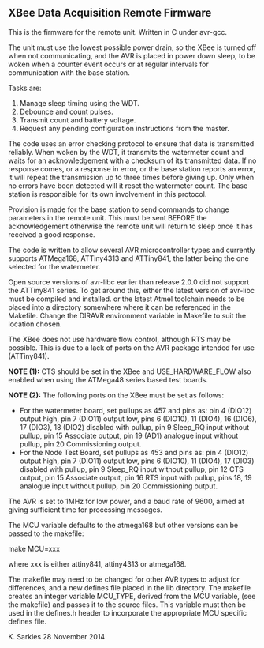 XBee Data Acquisition Remote Firmware
-------------------------------------

This is the firmware for the remote unit. Written in C under avr-gcc.

The unit must use the lowest possible power drain, so the XBee is turned off
when not communicating, and the AVR is placed in power down sleep, to be woken
when a counter event occurs or at regular intervals for communication with the
base station.

Tasks are:

1. Manage sleep timing using the WDT.
2. Debounce and count pulses.
3. Transmit count and battery voltage.
4. Request any pending configuration instructions from the master.

The code uses an error checking protocol to ensure that data is transmitted
reliably. When woken by the WDT, it transmits the watermeter count and waits
for an acknowledgement with a checksum of its transmitted data. If no response
comes, or a response in error, or the base station reports an error, it will
repeat the transmission up to three times before giving up. Only when no errors
have been detected will it reset the watermeter count. The base station is
responsible for its own involvement in this protocol.

Provision is made for the base station to send commands to change
parameters in the remote unit. This must be sent BEFORE the acknowledgement
otherwise the remote unit will return to sleep once it has received a good
response.

The code is written to allow several AVR microcontroller types and currently
supports ATMega168, ATTiny4313 and ATTiny841, the latter being the one selected
for the watermeter.

Open source versions of avr-libc earlier than release 2.0.0 did not support the
ATTiny841 series. To get around this, either the latest version of avr-libc must
be compiled and installed. or the latest Atmel toolchain needs to be placed into
a directory somewhere where it can be referenced in the Makefile. Change the
DIRAVR environment variable in Makefile to suit the location chosen.

The XBee does not use hardware flow control, although RTS may be
possible. This is due to a lack of ports on the AVR package intended for use
(ATTiny841).

**NOTE (1):** CTS should be set in the XBee and USE_HARDWARE_FLOW also enabled when
using the ATMega48 series based test boards.

**NOTE (2):** The following ports on the XBee must be set as follows:
* For the watermeter board, set pullups as 457 and pins as:
pin 4 (DIO12) output high,
pin 7 (DIO11) output low,
pins 6 (DIO10), 11 (DIO4), 16 (DIO6), 17 (DIO3), 18 (DIO2) disabled with pullup,
pin 9 Sleep_RQ input without pullup,
pin 15 Associate output,
pin 19 (AD1) analogue input without pullup,
pin 20 Commissioning output.
* For the Node Test Board, set pullups as 453 and pins as:
pin 4 (DIO12) output high,
pin 7 (DIO11) output low,
pins 6 (DIO10), 11 (DIO4), 17 (DIO3) disabled with pullup,
pin 9 Sleep_RQ input without pullup,
pin 12 CTS output,
pin 15 Associate output,
pin 16 RTS input with pullup, 
pins 18, 19 analogue input without pullup,
pin 20 Commissioning output.

The AVR is set to 1MHz for low power, and a baud rate of 9600, aimed at
giving sufficient time for processing messages.

The MCU variable defaults to the atmega168 but other versions can be passed to
the makefile:

make MCU=xxx

where xxx is either attiny841, attiny4313 or atmega168.

The makefile may need to be changed for other AVR types to adjust for
differences, and a new defines file placed in the lib directory. The makefile
creates an integer variable MCU_TYPE, derived from the MCU variable, (see the
makefile) and passes it to the source files. This variable must then be used in
the defines.h header to incorporate the appropriate MCU specific defines file.

K. Sarkies
28 November 2014

